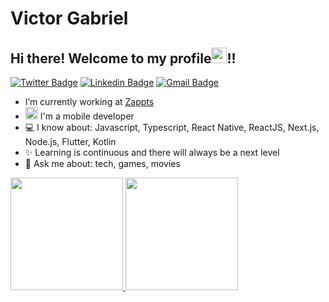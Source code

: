 # Victor Gabriel

## Hi there! Welcome to my profile<img src="https://media.giphy.com/media/hvRJCLFzcasrR4ia7z/giphy.gif" height="25px">!!

[![Twitter Badge](https://img.shields.io/badge/-@victorg_ms-1ca0f1?style=flat-square&labelColor=1ca0f1&logo=twitter&logoColor=white&link=https://twitter.com/victorg_ms)](https://twitter.com/victorg_ms) [![Linkedin Badge](https://img.shields.io/badge/-VictorGabriel-blue?style=flat-square&logo=Linkedin&logoColor=white&link=https://www.linkedin.com/in/victor-gabriel-1b02001b0/)](https://www.linkedin.com/in/victor-gabriel-1b02001b0/)
[![Gmail Badge](https://img.shields.io/badge/-vgabriel.vg84@gmail.com-c14438?style=flat-square&logo=Gmail&logoColor=white&link=mailto:vgabriel.vg84@gmail.com)](mailto:vgabriel.vg84@gmail.com)

- I’m currently working at [Zappts](https://www.zappts.com.br/)
- <img src="https://www.emoji.com/wp-content/uploads/filebase/icons/emoji-icon-glossy-00-04-faces-face-role-ninja-72dpi-forPersonalUseOnly.png" width="20px"> I'm a mobile developer
- 💻 I know about: Javascript, Typescript, React Native, ReactJS, Next.js, Node.js, Flutter, Kotlin   
- ✨ Learning is continuous and there will always be a next level
- 💬 Ask me about: tech, games, movies

<div>
  <a href="https://github.com/msvictor">
  
  <img height="180em" src="https://github-readme-stats.vercel.app/api?username=msvictor&show_icons=true&theme=dracula&include_all_commits=true&count_private=true"/>

  <img height="180em" src="https://github-readme-stats.vercel.app/api/top-langs/?username=msvictor&layout=compact&langs_count=16&theme=dracula"/>
</div>
